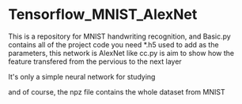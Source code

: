 # Tensorflow_MNIST_AlexNet

This is a repository for MNIST handwriting recognition, and Basic.py contains all of the project code you need
*.h5 used to add as the parameters, this network is AlexNet like
cc.py is aim to show how the feature transfered from the pervious to the next layer

It's only a simple neural network for studying

and of course, the npz file contains the whole dataset from MNIST
